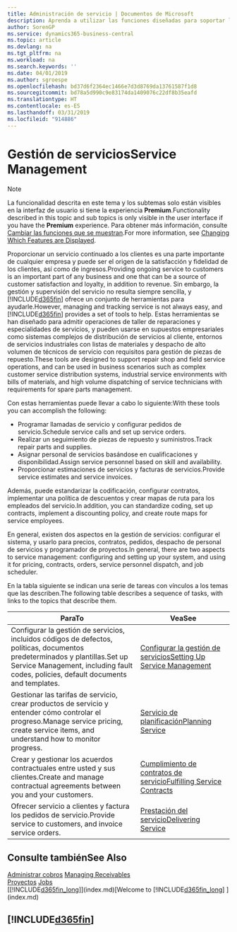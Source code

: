 ```yaml
---
title: Administración de servicio | Documentos de Microsoft
description: Aprenda a utilizar las funciones diseñadas para soportar las operaciones del taller de reparaciones y del servicio de campo.
author: SorenGP
ms.service: dynamics365-business-central
ms.topic: article
ms.devlang: na
ms.tgt_pltfrm: na
ms.workload: na
ms.search.keywords: ''
ms.date: 04/01/2019
ms.author: sgroespe
ms.openlocfilehash: bd37d6f2364ec1466e7d3d8769da13761587f1d8
ms.sourcegitcommit: bd78a5d990c9e83174da1409076c22df8b35eafd
ms.translationtype: HT
ms.contentlocale: es-ES
ms.lasthandoff: 03/31/2019
ms.locfileid: "914886"
---
```

# <a name="service-management"></a><span data-ttu-id="92d99-103">Gestión de servicios</span><span class="sxs-lookup"><span data-stu-id="92d99-103">Service Management</span></span>
> [!NOTE]
> <span data-ttu-id="92d99-104">La funcionalidad descrita en este tema y los subtemas solo están visibles en la interfaz de usuario si tiene la experiencia **Premium**.</span><span class="sxs-lookup"><span data-stu-id="92d99-104">Functionality described in this topic and sub topics is only visible in the user interface if you have the **Premium** experience.</span></span> <span data-ttu-id="92d99-105">Para obtener más información, consulte [Cambiar las funciones que se muestran](ui-experiences.md).</span><span class="sxs-lookup"><span data-stu-id="92d99-105">For more information, see [Changing Which Features are Displayed](ui-experiences.md).</span></span>

<span data-ttu-id="92d99-106">Proporcionar un servicio continuado a los clientes es una parte importante de cualquier empresa y puede ser el origen de la satisfacción y fidelidad de los clientes, así como de ingresos.</span><span class="sxs-lookup"><span data-stu-id="92d99-106">Providing ongoing service to customers is an important part of any business and one that can be a source of customer satisfaction and loyalty, in addition to revenue.</span></span> <span data-ttu-id="92d99-107">Sin embargo, la gestión y supervisión del servicio no resulta siempre sencilla, y [!INCLUDE[d365fin](includes/d365fin_md.md)] ofrece un conjunto de herramientas para ayudarle.</span><span class="sxs-lookup"><span data-stu-id="92d99-107">However, managing and tracking service is not always easy, and [!INCLUDE[d365fin](includes/d365fin_md.md)] provides a set of tools to help.</span></span> <span data-ttu-id="92d99-108">Estas herramientas se han diseñado para admitir operaciones de taller de reparaciones y especialidades de servicios, y pueden usarse en supuestos empresariales como sistemas complejos de distribución de servicios al cliente, entornos de servicios industriales con listas de materiales y despacho de alto volumen de técnicos de servicio con requisitos para gestión de piezas de repuesto.</span><span class="sxs-lookup"><span data-stu-id="92d99-108">These tools are designed to support repair shop and field service operations, and can be used in business scenarios such as complex customer service distribution systems, industrial service environments with bills of materials, and high volume dispatching of service technicians with requirements for spare parts management.</span></span>  

 <span data-ttu-id="92d99-109">Con estas herramientas puede llevar a cabo lo siguiente:</span><span class="sxs-lookup"><span data-stu-id="92d99-109">With these tools you can accomplish the following:</span></span>  

* <span data-ttu-id="92d99-110">Programar llamadas de servicio y configurar pedidos de servicio.</span><span class="sxs-lookup"><span data-stu-id="92d99-110">Schedule service calls and set up service orders.</span></span>  
* <span data-ttu-id="92d99-111">Realizar un seguimiento de piezas de repuesto y suministros.</span><span class="sxs-lookup"><span data-stu-id="92d99-111">Track repair parts and supplies.</span></span>  
* <span data-ttu-id="92d99-112">Asignar personal de servicios basándose en cualificaciones y disponibilidad.</span><span class="sxs-lookup"><span data-stu-id="92d99-112">Assign service personnel based on skill and availability.</span></span>  
* <span data-ttu-id="92d99-113">Proporcionar estimaciones de servicios y facturas de servicios.</span><span class="sxs-lookup"><span data-stu-id="92d99-113">Provide service estimates and service invoices.</span></span>  

<span data-ttu-id="92d99-114">Además, puede estandarizar la codificación, configurar contratos, implementar una política de descuentos y crear mapas de ruta para los empleados del servicio.</span><span class="sxs-lookup"><span data-stu-id="92d99-114">In addition, you can standardize coding, set up contracts, implement a discounting policy, and create route maps for service employees.</span></span>  

<span data-ttu-id="92d99-115">En general, existen dos aspectos en la gestión de servicios: configurar el sistema, y usarlo para precios, contratos, pedidos, despacho de personal de servicios y programador de proyectos.</span><span class="sxs-lookup"><span data-stu-id="92d99-115">In general, there are two aspects to service management: configuring and setting up your system, and using it for pricing, contracts, orders, service personnel dispatch, and job scheduler.</span></span>  

<span data-ttu-id="92d99-116">En la tabla siguiente se indican una serie de tareas con vínculos a los temas que las describen.</span><span class="sxs-lookup"><span data-stu-id="92d99-116">The following table describes a sequence of tasks, with links to the topics that describe them.</span></span>   

|<span data-ttu-id="92d99-117">**Para**</span><span class="sxs-lookup"><span data-stu-id="92d99-117">**To**</span></span>|<span data-ttu-id="92d99-118">**Vea**</span><span class="sxs-lookup"><span data-stu-id="92d99-118">**See**</span></span>|  
|------------|-------------|  
|<span data-ttu-id="92d99-119">Configurar la gestión de servicios, incluidos códigos de defectos, políticas, documentos predeterminados y plantillas.</span><span class="sxs-lookup"><span data-stu-id="92d99-119">Set up Service Management, including fault codes, policies, default documents and templates.</span></span>|[<span data-ttu-id="92d99-120">Configurar la gestión de servicios</span><span class="sxs-lookup"><span data-stu-id="92d99-120">Setting Up Service Management</span></span>](service-setup-service.md)|  
|<span data-ttu-id="92d99-121">Gestionar las tarifas de servicio, crear productos de servicio y entender cómo controlar el progreso.</span><span class="sxs-lookup"><span data-stu-id="92d99-121">Manage service pricing, create service items, and understand how to monitor progress.</span></span>|[<span data-ttu-id="92d99-122">Servicio de planificación</span><span class="sxs-lookup"><span data-stu-id="92d99-122">Planning Service</span></span>](service-plan-service.md)|  
|<span data-ttu-id="92d99-123">Crear y gestionar los acuerdos contractuales entre usted y sus clientes.</span><span class="sxs-lookup"><span data-stu-id="92d99-123">Create and manage contractual agreements between you and your customers.</span></span>|[<span data-ttu-id="92d99-124">Cumplimiento de contratos de servicio</span><span class="sxs-lookup"><span data-stu-id="92d99-124">Fulfilling Service Contracts</span></span>](service-fulfill-service-contracts.md)|  
|<span data-ttu-id="92d99-125">Ofrecer servicio a clientes y factura los pedidos de servicio.</span><span class="sxs-lookup"><span data-stu-id="92d99-125">Provide service to customers, and invoice service orders.</span></span>|[<span data-ttu-id="92d99-126">Prestación del servicio</span><span class="sxs-lookup"><span data-stu-id="92d99-126">Delivering Service</span></span>](service-deliver-service.md)|  

## <a name="see-also"></a><span data-ttu-id="92d99-127">Consulte también</span><span class="sxs-lookup"><span data-stu-id="92d99-127">See Also</span></span>  
<span data-ttu-id="92d99-128">[Administrar cobros](receivables-manage-receivables.md) </span><span class="sxs-lookup"><span data-stu-id="92d99-128">[Managing Receivables](receivables-manage-receivables.md) </span></span>  
<span data-ttu-id="92d99-129">[Proyectos](projects-how-create-jobs.md) </span><span class="sxs-lookup"><span data-stu-id="92d99-129">[Jobs](projects-how-create-jobs.md) </span></span>  
<span data-ttu-id="92d99-130">[[!INCLUDE[d365fin_long](includes/d365fin_long_md.md)]](index.md)</span><span class="sxs-lookup"><span data-stu-id="92d99-130">[Welcome to [!INCLUDE[d365fin_long](includes/d365fin_long_md.md)] ](index.md)</span></span>

## [!INCLUDE[d365fin](includes/free_trial_md.md)]  
